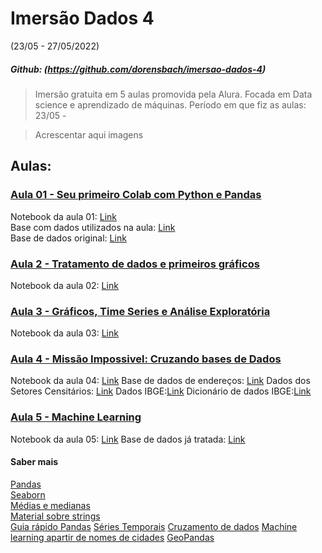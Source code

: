 # Imersão Dados 4
(23/05 - 27/05/2022)
##### Github: (https://github.com/dorensbach/imersao-dados-4)

>Imersão gratuita em 5 aulas promovida pela Alura.
Focada em Data science e aprendizado de máquinas.
Período em que fiz as aulas: 23/05 -

>Acrescentar aqui imagens


## Aulas:
### [Aula 01 - Seu primeiro Colab com Python e Pandas](https://www.alura.com.br/imersao-dados-4/aula01-colab-python-pandas)
Notebook da aula 01: [Link](https://colab.research.google.com/drive/1moSUZcAzuPJvPWI2g7Bzjl0i1kp98Leh?usp=sharing)\
Base com dados utilizados na aula: [Link](https://gist.githubusercontent.com/tgcsantos/3bdb29eba6ce391e90df2b72205ba891/raw/22fa920e80c9fa209a9fccc8b52d74cc95d1599b/dados_imoveis.csv)\
Base de dados original: [Link](https://www.kaggle.com/datasets/kaggleshashankk/house-price-data-of-sao-paulo)

### [Aula 2 - Tratamento de dados e primeiros gráficos](https://www.alura.com.br/imersao-dados-4/aula02-tratamento-dados-primeiros-graficos)
Notebook da aula 02: [Link](https://colab.research.google.com/drive/1tMp3O7ZKEeNft3s1zIxWyDplqNJo15Yt?usp=sharing)

### [Aula 3 - Gráficos, Time Series e Análise Exploratória](https://www.alura.com.br/imersao-dados-4/aula03-graficos-time-series-analise-exploratoria)
Notebook da aula 03: [Link](https://colab.research.google.com/drive/1k11K_yHxYW9y0jKD3AhmQvwDBnkFowM5?usp=sharing)

### [Aula 4 - Missão Impossivel: Cruzando bases de Dados](https://www.alura.com.br/imersao-dados-4/aula04-cruzando-bases-dados)
Notebook da aula 04: [Link](https://colab.research.google.com/drive/1WzaYKTJuVoQ1_WeVdBwKsmkCV9PU7IGD?usp=sharing)
Base de dados de endereços: [Link](https://drive.google.com/file/d/1u2qPFtYaE4of3Vb3d7yQEVEbS5FdQ_FP/view?usp=sharing)
Dados dos Setores Censitários: [Link](https://drive.google.com/drive/folders/1CycoanzYN2oxKHPO6zxvIQ6Og1LBcujv?usp=sharing)
Dados IBGE:[Link](https://gist.githubusercontent.com/tgcsantos/85f8c7b0a2edbc3e27fcad619b37d886/raw/a4954781e6bca9cb804062a3eea0b3b84679daf4/Basico_SP1.csv)
Dicionário de dados IBGE:[Link](https://drive.google.com/file/d/1WVTqfKtHOOk5X1AWaSOn6NLaO7cix2m4/view?usp=sharing)

### [Aula 5 - Machine Learning](https://www.alura.com.br/imersao-dados-4/aula05-machine-learning)
Notebook da aula 05: [Link](https://colab.research.google.com/drive/1vb_cm77CDEfR171EcN6sHKEaNgKPXzqE?usp=sharing)
Base de dados já tratada: [Link](https://drive.google.com/file/d/1iAFJhgMUquxsbGxM1pWz9BLjpC9SULKr/view)

#### Saber mais
[Pandas](https://pandas.pydata.org/)\
[Seaborn](https://seaborn.pydata.org/)\
[Médias e medianas](https://www.alura.com.br/artigos/media-ou-mediana-entendendo-cada-uma)\
[Material sobre strings](https://panda.ime.usp.br/pensepy/static/pensepy/08-Strings/strings.html)\
[Guia rápido Pandas](https://pandas.pydata.org/Pandas_Cheat_Sheet.pdf)
[Séries Temporais](https://www.alura.com.br/artigos/series-temporais-e-suas-aplicacoes)
[Cruzamento de dados](https://medium.com/creditas-tech/incrementando-dados-geogr%C3%A1ficos-com-o-censo-nacional-do-ibge-54d342c4bdcf)
[Machine learning apartir de nomes de cidades](https://medium.com/creditas-tech/criando-features-de-machine-learning-a-partir-de-nomes-de-cidades-7149fae7778e)
[GeoPandas](https://geopandas.org/en/stable/)

